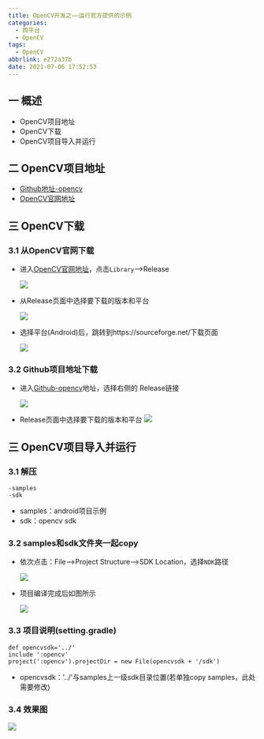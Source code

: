 ```yaml
---
title: OpenCV开发之——运行官方提供的示例
categories:
  - 跨平台
  - OpenCV
tags:
  - OpenCV
abbrlink: e272a37b
date: 2021-07-06 17:52:53
---
```

## 一 概述

* OpenCV项目地址
* OpenCV下载
* OpenCV项目导入并运行

<!--more-->

## 二 OpenCV项目地址

* [Github地址-opencv](https://github.com/opencv/opencv)
* [OpenCV官网地址](https://opencv.org/)

## 三 OpenCV下载

### 3.1 从OpenCV官网下载

* 进入[OpenCV官网地址](https://opencv.org/)，点击`Library`——>Release

  ![][1]

* 从Release页面中选择要下载的版本和平台

  ![][2]
  
* 选择平台(Android)后，跳转到https://sourceforge.net/下载页面

  ![][3]

### 3.2 Github项目地址下载

* 进入[Github-opencv](https://github.com/opencv/opencv)地址，选择右侧的 Release链接

  ![][4]
  
* Release页面中选择要下载的版本和平台
 ![][5]

## 三 OpenCV项目导入并运行

### 3.1 解压

```
-samples
-sdk
```

* samples：android项目示例
* sdk：opencv sdk

### 3.2 samples和sdk文件夹一起copy

* 依次点击：File——>Project Structure——>SDK Location，选择`NDK`路径

  ![][6]
  
* 项目编译完成后如图所示

  ![][7]

### 3.3 项目说明(setting.gradle)

```
def opencvsdk='../'
include ':opencv'
project(':opencv').projectDir = new File(opencvsdk + '/sdk')
```

* opencvsdk：'../'与samples上一级sdk目录位置(若单独copy samples，此处需要修改)

### 3.4 效果图
![][8]



[1]:https://cdn.jsdelivr.net/gh/PGzxc/CDN@master/blog-opencv/opencv_website.png
[2]:https://cdn.jsdelivr.net/gh/PGzxc/CDN@master/blog-opencv/opencv-release-choice.png
[3]:https://cdn.jsdelivr.net/gh/PGzxc/CDN@master/blog-opencv/opencv-sourceforge-download.png
[4]:https://cdn.jsdelivr.net/gh/PGzxc/CDN@master/blog-opencv/opencv-github-website.png
[5]:https://cdn.jsdelivr.net/gh/PGzxc/CDN@master/blog-opencv/opencv-github-android-choice.png
[6]:https://cdn.jsdelivr.net/gh/PGzxc/CDN@master/blog-opencv/opencv-ndk-location.png
[7]:https://cdn.jsdelivr.net/gh/PGzxc/CDN@master/blog-opencv/opencv-commond-project-build.png
[8]:https://cdn.jsdelivr.net/gh/PGzxc/CDN@master/blog-opencv/opencv-sample-face-detection.png